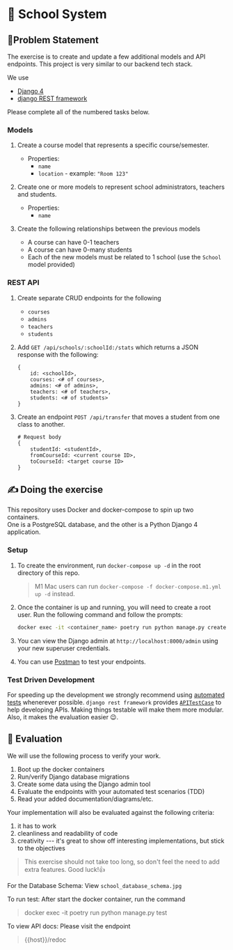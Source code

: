 # 🏫 School System

## 📑Problem Statement

The exercise is to create and update a few additional models and API endpoints.
This project is very similar to our backend tech stack.  

We use

- [Django 4](https://docs.djangoproject.com/en/4.0/)
- [django REST framework](https://www.django-rest-framework.org/)


Please complete all of the numbered tasks below.


### Models

1. Create a course model that represents a specific course/semester.

    - Properties:
        - `name`
        - `location` - example: `"Room 123"`

2. Create one or more models to represent school administrators, teachers and students.

    - Properties:
        - `name`

3. Create the following relationships between the previous models

    - A course can have 0-1 teachers
    - A course can have 0-many students
    - Each of the new models must be related to 1 school (use the `School` model provided)
    

### REST API

1. Create separate CRUD endpoints for the following

    - `courses`
    - `admins`
    - `teachers`
    - `students`

2. Add `GET /api/schools/:schoolId:/stats` which returns a JSON response with the following:

    ```
    {
        id: <schoolId>,
        courses: <# of courses>,
        admins: <# of admins>,
        teachers: <# of teachers>,
        students: <# of students>
    }
    ```

3. Create an endpoint `POST /api/transfer` that moves a student from one class to another.

    ```
    # Request body
    {
        studentId: <studentId>,
        fromCourseId: <current course ID>,
        toCourseId: <target course ID>
    }
    ```


## ✍️ Doing the exercise

This repository uses Docker and docker-compose to spin up two containers.  
One is a PostgreSQL database, and the other is a Python Django 4 application.

### Setup

1. To create the environment, run `docker-compose up -d` in the root directory of this repo.

    > M1 Mac users can run `docker-compose -f docker-compose.m1.yml up -d` instead.

2. Once the container is up and running, you will need to create a root user.  Run the following command and follow the prompts: 

    ```bash
    docker exec -it <container_name> poetry run python manage.py createsuperuser
    ```

3. You can view the Django admin at `http://localhost:8000/admin` using your new superuser credentials.

4. You can use [Postman](https://www.postman.com/) to test your endpoints.

### Test Driven Development

For speeding up the development we strongly recommend using [automated tests](https://realpython.com/test-driven-development-of-a-django-restful-api/) whenerever possible.
`django rest framework` provides [`APITestCase`](https://www.django-rest-framework.org/api-guide/testing/#api-test-cases) 
to help developing APIs.
Making things testable will make them more modular.
Also, it makes the evaluation easier 😉.


## 💯 Evaluation

We will use the following process to verify your work.

1. Boot up the docker containers
2. Run/verify Django database migrations
3. Create some data using the Django admin tool
4. Evaluate the endpoints with your automated test scenarios (TDD)
5. Read your added documentation/diagrams/etc.

Your implementation will also be evaluated against the following criteria:

1. it has to work
2. cleanliness and readability of code
3. creativity --- it's great to show off interesting implementations, but stick to the objectives


> This exercise should not take too long, so don't feel the need to add extra features.
> Good luck!👍

For the Database Schema: View `school_database_schema.jpg`

To run test:
After start the docker container, run the command
> docker exec -it <container-name> poetry run python manage.py test

To view API docs: Please visit the endpoint
> {{host}}/redoc
